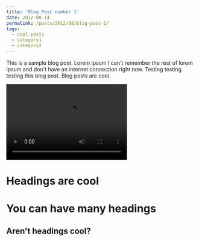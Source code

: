 ```yaml
---
title: 'Blog Post number 1'
date: 2012-08-14
permalink: /posts/2012/08/blog-post-1/
tags:
  - cool posts
  - category1
  - category2
---
```


This is a sample blog post. Lorem ipsum I can't remember the rest of lorem ipsum and don't have an internet connection right now. Testing testing testing this blog post. Blog posts are cool.

<video src="../images/baby.mp4" width="320" height="200" controls preload></video>

Headings are cool
======

You can have many headings
======

Aren't headings cool?
------
